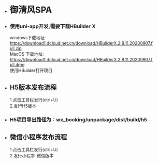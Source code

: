 * # 御清风SPA
* ### 使用uni-app开发,需要下载HBuilder X
	windows下载地址: <https://download1.dcloud.net.cn/download/HBuilderX.2.8.11.20200907.full.zip>  
	MacOS  下载地址: <https://download1.dcloud.net.cn/download/HBuilderX.2.8.11.20200907.full.dmg>  
	使用HBuilder打开项目
* ## H5版本发布流程
	1.点击工具栏发行(ctrl+U)  
	2.发行H5版本
* ### H5项目导出路径为：wx_booking/unpackage/dist/build/h5 

* ## 微信小程序发布流程
    1.点击工具栏发行(ctrl+U)  
	2.发行小程序-微信版本

